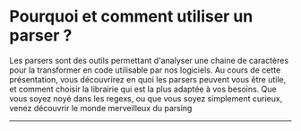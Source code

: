 Pourquoi et comment utiliser un parser ?
===

Les parsers sont des outils permettant d'analyser une chaine de caractères pour la transformer en code utilisable par nos logiciels. 
Au cours de cette présentation, vous découvrirez en quoi les parsers peuvent vous être utile, et comment choisir la librairie qui est la plus adaptée à vos besoins. 
Que vous soyez noyé dans les regexs, ou que vous soyez simplement curieux, venez découvrir le monde merveilleux du parsing


------




